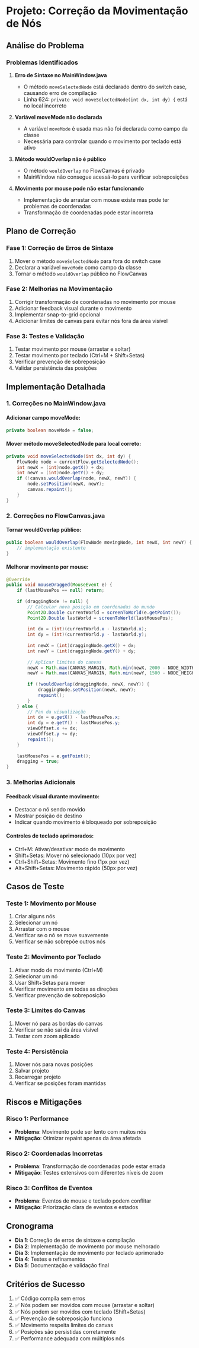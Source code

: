 # Projeto: Correção da Movimentação de Nós

## Análise do Problema

### Problemas Identificados

1. **Erro de Sintaxe no MainWindow.java**
   - O método `moveSelectedNode` está declarado dentro do switch case, causando erro de compilação
   - Linha 624: `private void moveSelectedNode(int dx, int dy) {` está no local incorreto

2. **Variável moveMode não declarada**
   - A variável `moveMode` é usada mas não foi declarada como campo da classe
   - Necessária para controlar quando o movimento por teclado está ativo

3. **Método wouldOverlap não é público**
   - O método `wouldOverlap` no FlowCanvas é privado
   - MainWindow não consegue acessá-lo para verificar sobreposições

4. **Movimento por mouse pode não estar funcionando**
   - Implementação de arrastar com mouse existe mas pode ter problemas de coordenadas
   - Transformação de coordenadas pode estar incorreta

## Plano de Correção

### Fase 1: Correção de Erros de Sintaxe
1. Mover o método `moveSelectedNode` para fora do switch case
2. Declarar a variável `moveMode` como campo da classe
3. Tornar o método `wouldOverlap` público no FlowCanvas

### Fase 2: Melhorias na Movimentação
1. Corrigir transformação de coordenadas no movimento por mouse
2. Adicionar feedback visual durante o movimento
3. Implementar snap-to-grid opcional
4. Adicionar limites de canvas para evitar nós fora da área visível

### Fase 3: Testes e Validação
1. Testar movimento por mouse (arrastar e soltar)
2. Testar movimento por teclado (Ctrl+M + Shift+Setas)
3. Verificar prevenção de sobreposição
4. Validar persistência das posições

## Implementação Detalhada

### 1. Correções no MainWindow.java

#### Adicionar campo moveMode:
```java
private boolean moveMode = false;
```

#### Mover método moveSelectedNode para local correto:
```java
private void moveSelectedNode(int dx, int dy) {
    FlowNode node = currentFlow.getSelectedNode();
    int newX = (int)node.getX() + dx;
    int newY = (int)node.getY() + dy;
    if (!canvas.wouldOverlap(node, newX, newY)) {
        node.setPosition(newX, newY);
        canvas.repaint();
    }
}
```

### 2. Correções no FlowCanvas.java

#### Tornar wouldOverlap público:
```java
public boolean wouldOverlap(FlowNode movingNode, int newX, int newY) {
    // implementação existente
}
```

#### Melhorar movimento por mouse:
```java
@Override
public void mouseDragged(MouseEvent e) {
    if (lastMousePos == null) return;
    
    if (draggingNode != null) {
        // Calcular nova posição em coordenadas do mundo
        Point2D.Double currentWorld = screenToWorld(e.getPoint());
        Point2D.Double lastWorld = screenToWorld(lastMousePos);
        
        int dx = (int)(currentWorld.x - lastWorld.x);
        int dy = (int)(currentWorld.y - lastWorld.y);
        
        int newX = (int)draggingNode.getX() + dx;
        int newY = (int)draggingNode.getY() + dy;
        
        // Aplicar limites do canvas
        newX = Math.max(CANVAS_MARGIN, Math.min(newX, 2000 - NODE_WIDTH - CANVAS_MARGIN));
        newY = Math.max(CANVAS_MARGIN, Math.min(newY, 1500 - NODE_HEIGHT - CANVAS_MARGIN));
        
        if (!wouldOverlap(draggingNode, newX, newY)) {
            draggingNode.setPosition(newX, newY);
            repaint();
        }
    } else {
        // Pan da visualização
        int dx = e.getX() - lastMousePos.x;
        int dy = e.getY() - lastMousePos.y;
        viewOffset.x += dx;
        viewOffset.y += dy;
        repaint();
    }
    
    lastMousePos = e.getPoint();
    dragging = true;
}
```

### 3. Melhorias Adicionais

#### Feedback visual durante movimento:
- Destacar o nó sendo movido
- Mostrar posição de destino
- Indicar quando movimento é bloqueado por sobreposição

#### Controles de teclado aprimorados:
- Ctrl+M: Ativar/desativar modo de movimento
- Shift+Setas: Mover nó selecionado (10px por vez)
- Ctrl+Shift+Setas: Movimento fino (1px por vez)
- Alt+Shift+Setas: Movimento rápido (50px por vez)

## Casos de Teste

### Teste 1: Movimento por Mouse
1. Criar alguns nós
2. Selecionar um nó
3. Arrastar com o mouse
4. Verificar se o nó se move suavemente
5. Verificar se não sobrepõe outros nós

### Teste 2: Movimento por Teclado
1. Ativar modo de movimento (Ctrl+M)
2. Selecionar um nó
3. Usar Shift+Setas para mover
4. Verificar movimento em todas as direções
5. Verificar prevenção de sobreposição

### Teste 3: Limites do Canvas
1. Mover nó para as bordas do canvas
2. Verificar se não sai da área visível
3. Testar com zoom aplicado

### Teste 4: Persistência
1. Mover nós para novas posições
2. Salvar projeto
3. Recarregar projeto
4. Verificar se posições foram mantidas

## Riscos e Mitigações

### Risco 1: Performance
- **Problema**: Movimento pode ser lento com muitos nós
- **Mitigação**: Otimizar repaint apenas da área afetada

### Risco 2: Coordenadas Incorretas
- **Problema**: Transformação de coordenadas pode estar errada
- **Mitigação**: Testes extensivos com diferentes níveis de zoom

### Risco 3: Conflitos de Eventos
- **Problema**: Eventos de mouse e teclado podem conflitar
- **Mitigação**: Priorização clara de eventos e estados

## Cronograma

- **Dia 1**: Correção de erros de sintaxe e compilação
- **Dia 2**: Implementação de movimento por mouse melhorado
- **Dia 3**: Implementação de movimento por teclado aprimorado
- **Dia 4**: Testes e refinamentos
- **Dia 5**: Documentação e validação final

## Critérios de Sucesso

1. ✅ Código compila sem erros
2. ✅ Nós podem ser movidos com mouse (arrastar e soltar)
3. ✅ Nós podem ser movidos com teclado (Shift+Setas)
4. ✅ Prevenção de sobreposição funciona
5. ✅ Movimento respeita limites do canvas
6. ✅ Posições são persistidas corretamente
7. ✅ Performance adequada com múltiplos nós